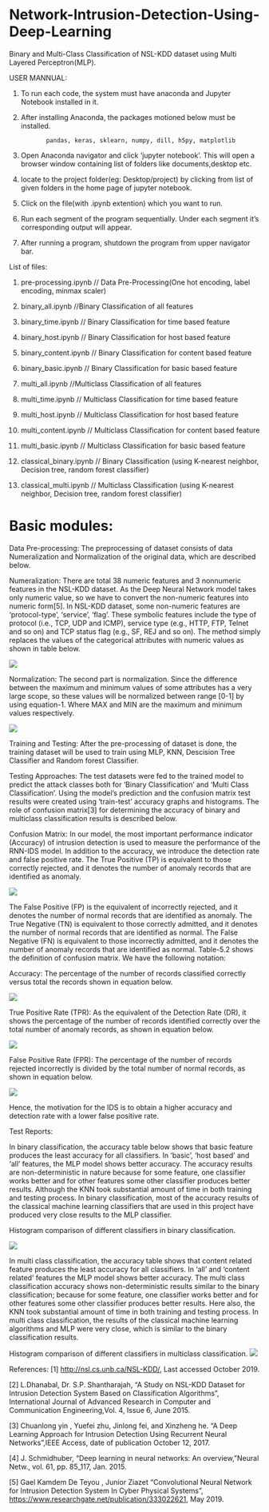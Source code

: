 # Network-Intrusion-Detection-Using-Deep-Learning

Binary and Multi-Class Classification of NSL-KDD dataset using Multi Layered Perceptron(MLP).

USER MANNUAL:
1.	To run each code, the system must have anaconda and Jupyter Notebook installed in it.


2.	After installing Anaconda, the packages motioned below must be installed.

               pandas, keras, sklearn, numpy, dill, h5py, matplotlib

3.	Open Anaconda navigator and click ‘jupyter notebook’. This will open a browser window containing list of folders like documents,desktop etc.

4.	locate to the project folder(eg: Desktop/project)
by clicking from list of given folders in the home page of jupyter notebook.

5.	Click on the file(with .ipynb extention) which you want to run.

6.	Run each segment of the program sequentially. Under each segment it’s corresponding output will appear.

7.	After running a program, shutdown the program from upper navigator bar.

List of files:
1.  pre-processing.ipynb // Data Pre-Processing(One hot encoding, label encoding, minmax scaler)

2.  binary_all.ipynb   //Binary Classification of  all features

3.  binary_time.ipynb // Binary Classification for time based feature

4.  binary_host.ipynb // Binary Classification for host based feature

5.  binary_content.ipynb // Binary Classification for content  based feature

6.  binary_basic.ipynb // Binary Classification for  basic based feature

7.  multi_all.ipynb   //Multiclass Classification of  all features

8.  multi_time.ipynb // Multiclass Classification for time based feature

9.  multi_host.ipynb // Multiclass Classification for host based feature

10.  multi_content.ipynb // Multiclass Classification for content  based feature

11.  multi_basic.ipynb // Multiclass Classification for  basic based feature

12.  classical_binary.ipynb // Binary Classification (using K-nearest neighbor, Decision tree, random forest classifier)

13.  classical_multi.ipynb // Multiclass Classification (using K-nearest neighbor, Decision tree, random forest classifier)


#  Basic modules:

Data Pre-processing:
  The preprocessing of dataset consists of data Numeralization and Normalization of the original data, which are described below.

Numeralization:
There are total 38 numeric features and 3 nonnumeric features in the NSL-KDD dataset. As the Deep Neural Network model takes only numeric value, so we have to convert the non-numeric features into numeric form[5]. In NSL-KDD dataset, some non-numeric features are ‘protocol-type’, ‘service’, ‘flag’. These symbolic features include the type of protocol (i.e., TCP, UDP and ICMP), service type (e.g., HTTP, FTP, Telnet and so on) and TCP status flag (e.g., SF, REJ and so on). The method simply replaces the values of the categorical attributes with numeric values as shown in table below.
  
![](images/Screenshot%202021-01-02%20at%2012.35.50%20AM.png)

Normalization:
The second part is normalization. Since the difference between the maximum and minimum values of some attributes has a very large scope, so these values will be normalized between range [0-1] by using equation-1. Where MAX and MIN are the maximum and minimum values respectively.
  
![](images/3.png)

Training and Testing:
After the pre-processing of dataset is done, the training dataset will be used to train using MLP, KNN, Descision Tree Classifier and Random forest Classifier.

Testing Approaches:
The test datasets were fed to the trained model to predict the attack classes both for ‘Binary Classification’ and ‘Multi Class Classification’. Using the model’s prediction and the confusion matrix test results were created using ‘train-test’ accuracy graphs and histograms. The role of confusion matrix[3] for determining the accuracy of binary and multiclass classification results is described below.

Confusion Matrix:
In our model, the most important performance indicator (Accuracy) of intrusion detection is used to measure the performance of the RNN-IDS model. In addition to the accuracy, we introduce the detection rate and false positive rate. The True Positive (TP) is equivalent to those correctly rejected, and it denotes the number of anomaly records that are identified as anomaly. 

![](images/4.png)

The False Positive (FP) is the equivalent of incorrectly rejected, and it denotes the number of normal records that are identified as anomaly. The True Negative (TN) is equivalent to those correctly admitted, and it denotes the number of normal records that are identified as normal. The False Negative (FN) is equivalent to those incorrectly admitted, and it denotes the number of anomaly records that are identified as normal. Table-5.2 shows the definition of confusion matrix. We have the following notation:

Accuracy: 
The percentage of the number of records classified correctly versus total the records shown in equation below.

![](images/5.png)

True Positive Rate (TPR): As the equivalent of the Detection Rate (DR), it shows the percentage of the number of records identified correctly over the total number of anomaly records, as shown in equation below.

![](images/6.png)

False Positive Rate (FPR): The percentage of the number of records rejected incorrectly is divided by the total number of normal records, as shown in equation below.

![](images/7.png)

Hence, the motivation for the IDS is to obtain a higher accuracy and detection rate with a lower false positive rate.

Test Reports:

In binary classification, the accuracy table below shows that basic feature produces the least accuracy for all classifiers. In ‘basic’, ‘host based’ and ‘all’ features, the MLP model shows better accuracy. The accuracy results are non-deterministic in nature because for some feature, one classifier works better and for other features some other classifier produces better results. Although the KNN took substantial amount of time in both training and testing process. In binary classification, most of the accuracy results of the classical machine learning classifiers that are used in this project have produced very close results to the MLP classifier.

Histogram comparison of different classifiers in binary classification.

![](images/8.png)

In multi class classification, the accuracy table shows that content related feature produces the least accuracy for all classifiers. In ‘all’ and ‘content related’ features the MLP model shows better accuracy. The multi class classification accuracy shows non-deterministic results similar to the binary classification; because for some feature, one classifier works better and for other features some other classifier produces better results. Here also, the KNN took substantial amount of time in both training and testing process. In multi class classification, the results of the classical machine learning algorithms and MLP were very close, which is similar to the binary classification results.

Histogram comparison of different classifiers in multiclass classification.
![](images/9.png)

References:
[1] http://nsl.cs.unb.ca/NSL-KDD/, Last accessed October 2019.

[2] L.Dhanabal, Dr. S.P. Shantharajah, “A Study on NSL-KDD Dataset for Intrusion Detection System Based on Classification Algorithms”, International Journal of Advanced Research in Computer and Communication Engineering,Vol. 4, Issue 6, June 2015.

[3] Chuanlong yin , Yuefei zhu, Jinlong fei, and Xinzheng he. “A Deep Learning Approach for Intrusion Detection Using Recurrent Neural Networks”,IEEE Access, date of publication October 12, 2017.

[4] J. Schmidhuber, “Deep learning in neural networks: An overview,”Neural Netw., vol. 61, pp. 85_117, Jan. 2015.

[5] Gael Kamdem De Teyou , Junior Ziazet “Convolutional Neural Network for Intrusion Detection System In Cyber Physical Systems”, https://www.researchgate.net/publication/333022621, May 2019.
